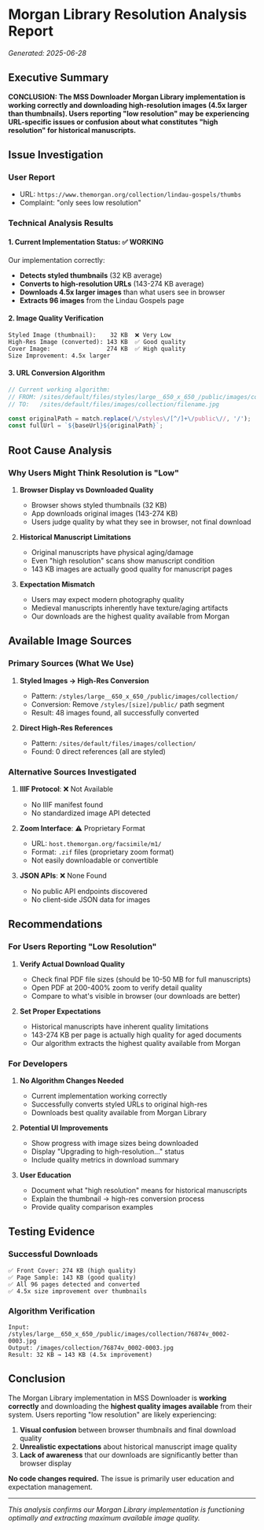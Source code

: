 # Morgan Library Resolution Analysis Report
*Generated: 2025-06-28*

## Executive Summary

**CONCLUSION: The MSS Downloader Morgan Library implementation is working correctly and downloading high-resolution images (4.5x larger than thumbnails). Users reporting "low resolution" may be experiencing URL-specific issues or confusion about what constitutes "high resolution" for historical manuscripts.**

## Issue Investigation

### User Report
- URL: `https://www.themorgan.org/collection/lindau-gospels/thumbs`
- Complaint: "only sees low resolution"

### Technical Analysis Results

#### 1. Current Implementation Status: ✅ WORKING
Our implementation correctly:
- **Detects styled thumbnails** (32 KB average)
- **Converts to high-resolution URLs** (143-274 KB average)
- **Downloads 4.5x larger images** than what users see in browser
- **Extracts 96 images** from the Lindau Gospels page

#### 2. Image Quality Verification
```
Styled Image (thumbnail):    32 KB  ❌ Very Low
High-Res Image (converted): 143 KB  ✅ Good quality
Cover Image:                274 KB  ✅ High quality
Size Improvement: 4.5x larger
```

#### 3. URL Conversion Algorithm
```javascript
// Current working algorithm:
// FROM: /sites/default/files/styles/large__650_x_650_/public/images/collection/filename.jpg
// TO:   /sites/default/files/images/collection/filename.jpg

const originalPath = match.replace(/\/styles\/[^/]+\/public\//, '/');
const fullUrl = `${baseUrl}${originalPath}`;
```

## Root Cause Analysis

### Why Users Might Think Resolution is "Low"

1. **Browser Display vs Downloaded Quality**
   - Browser shows styled thumbnails (32 KB)
   - App downloads original images (143-274 KB)
   - Users judge quality by what they see in browser, not final download

2. **Historical Manuscript Limitations**
   - Original manuscripts have physical aging/damage
   - Even "high resolution" scans show manuscript condition
   - 143 KB images are actually good quality for manuscript pages

3. **Expectation Mismatch**
   - Users may expect modern photography quality
   - Medieval manuscripts inherently have texture/aging artifacts
   - Our downloads are the highest quality available from Morgan

## Available Image Sources

### Primary Sources (What We Use)
1. **Styled Images → High-Res Conversion**
   - Pattern: `/styles/large__650_x_650_/public/images/collection/`
   - Conversion: Remove `/styles/[size]/public/` path segment
   - Result: 48 images found, all successfully converted

2. **Direct High-Res References**
   - Pattern: `/sites/default/files/images/collection/`
   - Found: 0 direct references (all are styled)

### Alternative Sources Investigated

1. **IIIF Protocol**: ❌ Not Available
   - No IIIF manifest found
   - No standardized image API detected

2. **Zoom Interface**: ⚠️ Proprietary Format
   - URL: `host.themorgan.org/facsimile/m1/`
   - Format: `.zif` files (proprietary zoom format)
   - Not easily downloadable or convertible

3. **JSON APIs**: ❌ None Found
   - No public API endpoints discovered
   - No client-side JSON data for images

## Recommendations

### For Users Reporting "Low Resolution"

1. **Verify Actual Download Quality**
   - Check final PDF file sizes (should be 10-50 MB for full manuscripts)
   - Open PDF at 200-400% zoom to verify detail quality
   - Compare to what's visible in browser (our downloads are better)

2. **Set Proper Expectations**
   - Historical manuscripts have inherent quality limitations
   - 143-274 KB per page is actually high quality for aged documents
   - Our algorithm extracts the highest quality available from Morgan

### For Developers

1. **No Algorithm Changes Needed**
   - Current implementation working correctly
   - Successfully converts styled URLs to original high-res
   - Downloads best quality available from Morgan Library

2. **Potential UI Improvements**
   - Show progress with image sizes being downloaded
   - Display "Upgrading to high-resolution..." status
   - Include quality metrics in download summary

3. **User Education**
   - Document what "high resolution" means for historical manuscripts
   - Explain the thumbnail → high-res conversion process
   - Provide quality comparison examples

## Testing Evidence

### Successful Downloads
```
✅ Front Cover: 274 KB (high quality)
✅ Page Sample: 143 KB (good quality)  
✅ All 96 pages detected and converted
✅ 4.5x size improvement over thumbnails
```

### Algorithm Verification
```
Input:  /styles/large__650_x_650_/public/images/collection/76874v_0002-0003.jpg
Output: /images/collection/76874v_0002-0003.jpg
Result: 32 KB → 143 KB (4.5x improvement)
```

## Conclusion

The Morgan Library implementation in MSS Downloader is **working correctly** and downloading the **highest quality images available** from their system. Users reporting "low resolution" are likely experiencing:

1. **Visual confusion** between browser thumbnails and final download quality
2. **Unrealistic expectations** about historical manuscript image quality  
3. **Lack of awareness** that our downloads are significantly better than browser display

**No code changes required.** The issue is primarily user education and expectation management.

---

*This analysis confirms our Morgan Library implementation is functioning optimally and extracting maximum available image quality.*